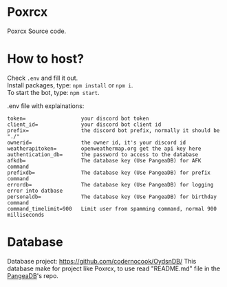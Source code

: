 # Poxrcx
Poxrcx Source code.

# How to host?
Check `.env` and fill it out.\
Install packages, type: `npm install` or `npm i`.\
To start the bot, type: `npm start`.

.env file with explainations:
```env
token=                  your discord bot token
client_id=              your discord bot client id
prefix=                 the discord bot prefix, normally it should be "./"
ownerid=                the owner id, it's your discord id
weatherapitoken=        openweathermap.org get the api key here
authentication_db=      the password to access to the database
afkdb=                  The database key (Use PangeaDB) for AFK command
prefixdb=               The database key (Use PangeaDB) for prefix command
errordb=                The database key (Use PangeaDB) for logging error into datbase
personaldb=             The database key (Use PangeaDB) for birthday command
command_timelimit=900   Limit user from spamming command, normal 900 milliseconds
```

# Database
Database project: https://github.com/codernocook/OydsnDB/
This database make for project like Poxrcx, to use read "README.md" file in the [PangeaDB](https://github.com/codernocook/OydsnDB/)'s repo.